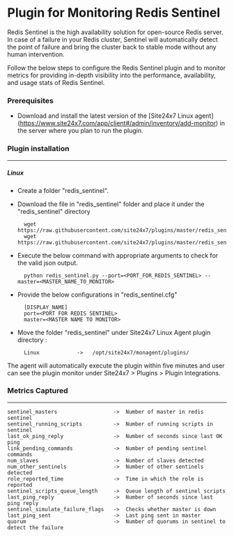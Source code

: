 Plugin for Monitoring Redis Sentinel
==============================================

Redis Sentinel is the high availability solution for open-source Redis server.  In case of a failure in your Redis cluster, Sentinel will automatically detect the point of failure and bring the cluster back to stable mode without any human intervention.

Follow the below steps to configure the Redis Sentinel plugin and to monitor metrics for providing in-depth visibility into the performance, availability, and usage stats of Redis Sentinel.

### Prerequisites

- Download and install the latest version of the [Site24x7 Linux agent] (https://www.site24x7.com/app/client#/admin/inventory/add-monitor) in the server where you plan to run the plugin. 
		

### Plugin installation
---
##### Linux 

- Create a folder "redis_sentinel".

- Download the file in "redis_sentinel" folder and place it under the "redis_sentinel" directory

		wget https://raw.githubusercontent.com/site24x7/plugins/master/redis_sentinel/redis_sentinel.py
		wget https://raw.githubusercontent.com/site24x7/plugins/master/redis_sentinel/redis_sentinel.cfg

- Execute the below command with appropriate arguments to check for the valid json output. 

		python redis_sentinel.py --port=<PORT_FOR_REDIS_SENTINEL> --master=<MASTER_NAME_TO_MONITOR>

- Provide the below configurations in "redis_sentinel.cfg"

		[DISPLAY_NAME]
		port=<PORT FOR REDIS SENTINEL>
		master=<MASTER NAME TO MONITOR>
		
- Move the folder "redis_sentinel" under Site24x7 Linux Agent plugin directory : 

		Linux            ->   /opt/site24x7/monagent/plugins/

The agent will automatically execute the plugin within five minutes and user can see the plugin monitor under Site24x7 > Plugins > Plugin Integrations.

### Metrics Captured
---
	sentinel_masters                  ->  Number of master in redis sentinel
	sentinel_running_scripts          ->  Number of running scripts in sentinel
	last_ok_ping_reply                ->  Number of seconds since last OK ping
	link_pending_commands             ->  Number of pending sentinel commands
	num_slaves                        ->  Number of slaves detected
	num_other_sentinels               ->  Number of other sentinels detected
	role_reported_time                ->  Time in which the role is reported
	sentinel_scripts_queue_length     ->  Queue length of sentinel scripts
	last_ping_reply                   ->  Number of seconds since last ping reply
	sentinel_simulate_failure_flags   ->  Checks whether master is down
	last_ping_sent                    ->  Last ping sent in master
	quorum                            ->  Number of quorums in sentinel to detect the failure

